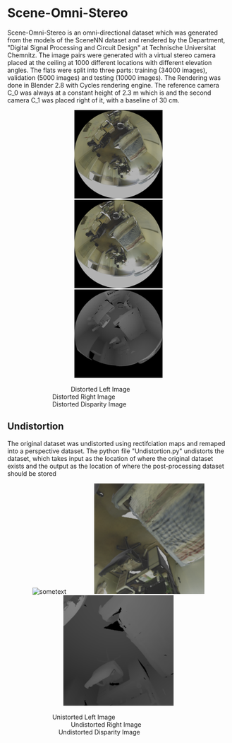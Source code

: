 # Scene-Omni-Stereo

Scene-Omni-Stereo is an omni-directional dataset which was generated from the models of the SceneNN dataset and rendered by the Department, "Digital Signal Processing and Circuit Design" at Technische Universitat Chemnitz. The image pairs were generated with a virtual stereo camera placed at the ceiling at 1000 different locations with different elevation angles. The flats were split into three parts: training (34000 images), validation (5000 images) and testing (10000 images). The Rendering was done in Blender 2.8 with Cycles rendering engine. The reference camera C_0 was always at a constant height of 2.3 m which is and the second camera C_1 was placed right of it, with a baseline of 30 cm.

<p align="center">
  <img src="Resources/Distorted_Left.png" width="200" height="200" hspace="30">
  <img src="Resources/Distorted_Right.png" width="200" height="200" hspace="30">
  <img src="Resources/Distorted_Disparity.png" width="200" height="200" hspace="30">
</p>

<figcaption> &emsp;&emsp;&emsp;&emsp;&emsp;&emsp;&emsp;&emsp;&emsp;&emsp; Distorted Left Image
</figcaption>
<figcaption> &emsp;&emsp;&emsp;&emsp;&emsp;&emsp;&emsp; Distorted Right Image
</figcaption>
<figcaption> &emsp;&emsp;&emsp;&emsp;&emsp;&emsp;&emsp; Distorted Disparity Image
</figcaption>


## Undistortion
The original dataset was undistorted using rectifciation maps and remaped into a perspective dataset.
The python file "Undistortion.py" undistorts the dataset, which takes input as the location of where the original dataset exists and the output as the location of where the post-processing dataset should be stored 

<p align="center">
  <img src="Resources/Unistorted_Left.png" alt="sometext" width="250" height="250" hspace="30" figcaption="Album name">
  <img src="Resources/Undistorted_Right.png" width="250" height="250" hspace="30">
  <img src="Resources/Undistorted_Disparity.png" width="250" height="250" hspace="30">
</p>

<figcaption> &emsp;&emsp;&emsp;&emsp;&emsp;&emsp;&emsp; Unistorted Left Image
</figcaption>
<figcaption> &emsp;&emsp;&emsp;&emsp;&emsp;&emsp;&emsp;&emsp;&emsp;&emsp; Undistorted Right Image
</figcaption>
<figcaption> &emsp;&emsp;&emsp;&emsp;&emsp;&emsp;&emsp;&emsp; Undistorted Disparity Image
</figcaption>
